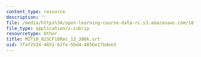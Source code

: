 ```yaml
---
content_type: resource
description: ''
file: /media/https%3A/open-learning-course-data-rc.s3.amazonaws.com/18-02sc-multivariable-calculus-fall-2010/7faf2534465162fe5bd44856e17bdee3_MIT18_02SCF10Rec_13_300k.srt
file_type: application/x-subrip
resourcetype: Other
title: MIT18_02SCF10Rec_13_300k.srt
uid: 7faf2534-4651-62fe-5bd4-4856e17bdee3
---
```

